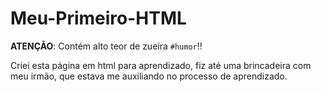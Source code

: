 # Meu-Primeiro-HTML
**ATENÇÃO**: Contém alto teor de zueira `#humor`!!

Criei esta página em html para aprendizado, fiz até uma brincadeira com meu irmão, que estava me auxiliando no processo de aprendizado.
